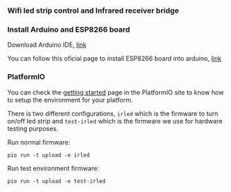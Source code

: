 ### Wifi led strip control and Infrared receiver bridge


### Install Arduino and ESP8266 board

Download Arduino IDE, [link](https://www.arduino.cc/en/main/software)

You can follow this oficial page to install ESP8266 board into arduino, [link](http://arduino.esp8266.com/Arduino/versions/2.0.0/doc/installing.html)


### PlatformIO

You can check the [getting started](https://platformio.org/get-started) page in the PlatformIO site to know how to setup the environment for your platform.

There is two different configurations, `irled` which is the firmware to turn on/off led strip and `test-irled` which is the firmware we use for hardware testing purposes.

Run normal firmware: 
```
pio run -t upload -e irled
```

Run test environment firmware: 
```
pio run -t upload -e test-irled
```
